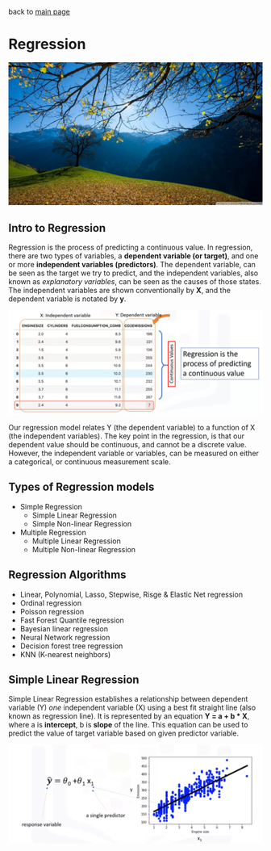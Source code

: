 back to [main page](index.md)

# Regression
![](images/linear_regression_header.jpg?raw=true)

## Intro to Regression

Regression is the process of predicting a continuous value. In regression, there are two types of variables, a **dependent variable (or target)**, and one or more **independent variables (predictors)**. The dependent variable, can be seen as the target we try to predict, and the independent variables, also known as *explanatory variables*, can be seen as the causes of those states. The independent variables are shown conventionally by **X**, and the dependent variable is notated by **y**.  

![](images/linear_regression_xy.png?raw=true)

Our regression model relates Y (the dependent variable) to a function of X (the independent variables). The key point in the regression, is that our dependent value should be continuous, and cannot be a discrete value. However, the independent variable or variables, can be measured on either a categorical, or continuous measurement scale.  

## Types of Regression models

- Simple Regression
  - Simple Linear Regression
  - Simple Non-linear Regression
- Multiple Regression
  - Multiple Linear Regression
  - Multiple Non-linear Regression

## Regression Algorithms

- Linear, Polynomial, Lasso, Stepwise, Risge & Elastic Net regression
- Ordinal regression
- Poisson regression
- Fast Forest Quantile regression
- Bayesian linear regression
- Neural Network regression
- Decision forest tree regression
- KNN (K-nearest neighbors)

## Simple Linear Regression

Simple Linear Regression establishes a relationship between dependent variable (Y) *one* independent variable (X) using a best fit straight line (also known as regression line). It is represented by an equation **Y = a + b \* X**, where a is **intercept**, b is **slope** of the line. This equation can be used to predict the value of target variable based on given predictor variable.

![](images/regression_simple_linear.png?raw=true)